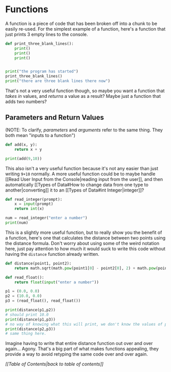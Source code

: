 # Functions
A function is a piece of code that has been broken off into a chunk to be easily re-used.
For the simplest example of a function, here's a function that just prints 3 empty lines to the console.
```python
def print_three_blank_lines():
	print()
	print()
	print()


print("the program has started")
print_three_blank_lines()
print("there are three blank lines there now")
```

That's not a very useful function though, so maybe you want a function that *takes in* values, and *returns* a value as a result?
Maybe just a function that adds two numbers?

## Parameters and Return Values
(NOTE: To clarify, *parameters* and *arguments* refer to the same thing. They both mean "inputs to a function")

```python
def add(x, y):
	return x + y

print(add(9,10))
```
This also isn't a very useful function because it's not any easier than just writing `9+10` normally. A more useful function could be to maybe handle [[Read User Input from the Console|reading input from the user]], and then automatically [[Types of Data#How to change data from one type to another|converting]] it to an [[Types of Data#int Integer|integer]]?

```python
def read_integer(prompt):
	x = input(prompt)
	return int(x)

num = read_integer("enter a number")
print(num)
```

This is a slightly more useful function, but to really show you the benefit of a function, here's one that calculates the distance between two points using the distance formula. Don't worry about using some of the weird notation here, just pay attention to how much it would suck to write this code without having the `distance` function already written.

```python
def distance(point1, point2):
	return math.sqrt(math.pow(point1[0] - point2[0], 2) + math.pow(point1[1] - point2[1]), 2)

def read_float():
	return float(input("enter a number"))

p1 = (0.0, 0.0)
p2 = (10.0, 0.0)
p3 = (read_float(), read_float())

print(distance(p1,p2))
# should print 10.0
print(distance(p1,p3))
# no way of knowing what this will print, we don't know the values of p3
print(distance(p2,p3))
# same thing here.
```

Imagine having to write that entire distance function out over and over again... Agony. That's a big part of what makes functions appealing, they provide a way to avoid retyping the same code over and over again.

*[[Table of Contents|back to table of contents]]*